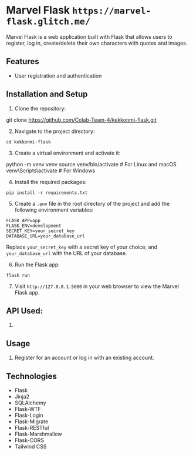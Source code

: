 # Marvel Flask `https://marvel-flask.glitch.me/`

Marvel Flask is a web application built with Flask that allows users to register, log in, create/delete their own characters with quotes and images.

## Features

- User registration and authentication

## Installation and Setup

1. Clone the repository:

git clone https://github.com/Colab-Team-4/kekkonmi-flask.git

2. Navigate to the project directory:

`cd kekkonmi-flask`

3. Create a virtual environment and activate it:

python -m venv venv
source venv/bin/activate  # For Linux and macOS
venv\Scripts\activate     # For Windows

4. Install the required packages:

`pip install -r requirements.txt`

5. Create a `.env` file in the root directory of the project and add the following environment variables:
```
FLASK_APP=app
FLASK_ENV=development
SECRET_KEY=your_secret_key
DATABASE_URL=your_database_url
```

Replace `your_secret_key` with a secret key of your choice, and `your_database_url` with the URL of your database.

6. Run the Flask app:

`flask run`

7. Visit `http://127.0.0.1:5000` in your web browser to view the Marvel Flask app.

## API Used:
1)

## Usage

1. Register for an account or log in with an existing account.

## Technologies

- Flask
- Jinja2
- SQLAlchemy
- Flask-WTF
- Flask-Login
- Flask-Migrate
- Flask-RESTful
- Flask-Marshmallow
- Flask-CORS
- Tailwind CSS
